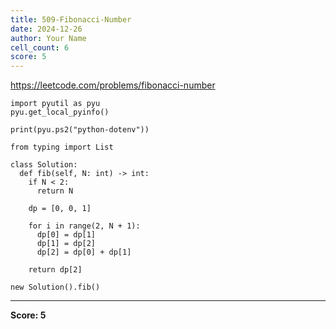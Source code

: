 ```yaml
---
title: 509-Fibonacci-Number
date: 2024-12-26
author: Your Name
cell_count: 6
score: 5
---
```


https://leetcode.com/problems/fibonacci-number


```
import pyutil as pyu
pyu.get_local_pyinfo()
```


```
print(pyu.ps2("python-dotenv"))
```


```
from typing import List
```


```
class Solution:
  def fib(self, N: int) -> int:
    if N < 2:
      return N

    dp = [0, 0, 1]

    for i in range(2, N + 1):
      dp[0] = dp[1]
      dp[1] = dp[2]
      dp[2] = dp[0] + dp[1]

    return dp[2]
```


```
new Solution().fib()
```


---
**Score: 5**